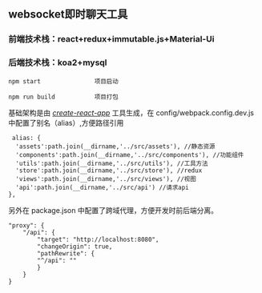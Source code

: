 ## websocket即时聊天工具 ##

### 前端技术栈：react+redux+immutable.js+Material-Ui ###
### 后端技术栈：koa2+mysql ###

    npm start               项目启动
    
    npm run build           项目打包
    
基础架构是由 [*create-react-app*](https://github.com/facebook/create-react-app/) 工具生成，在 config/webpack.config.dev.js 中配置了别名（alias）,方便路径引用

     alias: {
      'assets':path.join(__dirname,'../src/assets'), //静态资源
      'components':path.join(__dirname,'../src/components'), //功能组件
      'utils':path.join(__dirname,'../src/utils'), //工具方法
      'store':path.join(__dirname,'../src/store'), //redux
      'views':path.join(__dirname,'../src/views'), //视图
      'api':path.join(__dirname,'../src/api') //请求api
    },

另外在 package.json 中配置了跨域代理，方便开发时前后端分离。

    "proxy": {
        "/api": {
            "target": "http://localhost:8080",
            "changeOrigin": true,
            "pathRewrite": {
            "^/api": ""
            }
        }
    }

